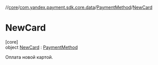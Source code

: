 //[core](../../../../index.md)/[com.yandex.payment.sdk.core.data](../../index.md)/[PaymentMethod](../index.md)/[NewCard](index.md)

# NewCard

[core]\
object [NewCard](index.md) : [PaymentMethod](../index.md)

Оплата новой картой.
